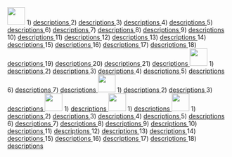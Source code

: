 <img height="40px" src="https://img.shields.io/badge/React-20232A?style=for-the-badge&logo=react&logoColor=61DAFB" />
1) <a href="https://github.com/Mishka-Sakhelashvili/React__FacebookLogin">  descriptions   </a> 
2) <a href="https://github.com/Mishka-Sakhelashvili/React__Manchester">  descriptions   </a>
3) <a href="https://github.com/Mishka-Sakhelashvili/React__Dimash__LandingPage">  descriptions   </a>
4) <a href="https://github.com/Mishka-Sakhelashvili/REACT__PlacesApp">  descriptions   </a>
5) <a href="https://github.com/Mishka-Sakhelashvili/React__Blog">  descriptions   </a>
6) <a href="https://github.com/Mishka-Sakhelashvili/React__AmazingCubeNavigation">  descriptions   </a>
7) <a href="https://github.com/Mishka-Sakhelashvili/React__Commerce.js">  descriptions   </a>
8) <a href="https://github.com/Mishka-Sakhelashvili/MongoDb__Express__React__Node__CrudOperation">  descriptions   </a>
9) <a href="https://github.com/Mishka-Sakhelashvili/React__FrontToBack">  descriptions   </a>
10) <a href="https://github.com/Mishka-Sakhelashvili/React__VoiceMan">  descriptions   </a>
11) <a href="https://github.com/Mishka-Sakhelashvili/React__Express__Socket.io__ChatApp">  descriptions   </a>
12) <a href="https://github.com/Mishka-Sakhelashvili/React__Gif">  descriptions   </a>
13) <a href="https://github.com/Mishka-Sakhelashvili/React__ChatDemo">  descriptions   </a>
14) <a href="https://github.com/Mishka-Sakhelashvili/React__Actor">  descriptions   </a>
15) <a href="https://github.com/Mishka-Sakhelashvili/React__Covd19">  descriptions   </a>
16) <a href="https://github.com/Mishka-Sakhelashvili/React__Test">  descriptions   </a>
17) <a href="https://github.com/Mishka-Sakhelashvili/React__Context">  descriptions   </a>
18) <a href="https://github.com/Mishka-Sakhelashvili/React__PostManagment">  descriptions   </a>
19) <a href="https://github.com/Mishka-Sakhelashvili/React__ToDo">  descriptions   </a>
20) <a href="https://github.com/Mishka-Sakhelashvili/React__GameApp">  descriptions   </a>
21) <a href="https://github.com/Mishka-Sakhelashvili/React__Express__PDFGenerator">  descriptions   </a>



<img height="40px" src="https://img.shields.io/badge/React_Native-20232A?style=for-the-badge&logo=react&logoColor=61DAFB" />
1) <a href="https://github.com/Mishka-Sakhelashvili/RN__SalesAppDemo">  descriptions   </a> 
2) <a href="https://github.com/Mishka-Sakhelashvili/RN__RestaurantSearch">  descriptions   </a>
3) <a href="https://github.com/Mishka-Sakhelashvili/RN__RecipeApp">  descriptions   </a>
4) <a href="https://github.com/Mishka-Sakhelashvili/RN__Camera">  descriptions   </a>
5) <a href="https://github.com/Mishka-Sakhelashvili/RN__Booking__UI">  descriptions   </a>
6) <a href="https://github.com/Mishka-Sakhelashvili/RN__AppHouses">  descriptions   </a>
7) <a href="https://github.com/Mishka-Sakhelashvili/RN__Delivery__UI">  descriptions   </a>



<img height="40px" src="https://img.shields.io/badge/Vue.js-35495E?style=for-the-badge&logo=vue.js&logoColor=4FC08D" />
1) <a href="https://github.com/Mishka-Sakhelashvili/VUE3__DemoApp">  descriptions   </a> 
2) <a href="https://github.com/Mishka-Sakhelashvili/Vue__Manager">  descriptions   </a> 
3) <a href="https://github.com/Mishka-Sakhelashvili/VUE__MVC">  descriptions   </a> 


<img height="40px" src="https://img.shields.io/badge/React_Native-20232A?style=for-the-badge&logo=react&logoColor=61DAFB" />
1) <a href="https://github.com/Mishka-Sakhelashvili/RN__SalesAppDemo">  descriptions   </a> 


<img height="40px" src="https://img.shields.io/badge/Node.js-43853D?style=for-the-badge&logo=node.js&logoColor=white" />
1) <a href="https://github.com/Mishka-Sakhelashvili/RN__SalesAppDemo">  descriptions   </a> 


<img height="40px" src="https://img.shields.io/badge/JavaScript-F7DF1E?style=for-the-badge&logo=javascript&logoColor=black" />
1) <a href="https://github.com/Mishka-Sakhelashvili/JS__Quiz">  descriptions   </a> 
2) <a href="https://github.com/Mishka-Sakhelashvili/JQuery__FullPageScroll">  descriptions   </a>
3) <a href="https://github.com/Mishka-Sakhelashvili/JS__ConstructionCompanyWhite">  descriptions   </a>
4) <a href="https://github.com/Mishka-Sakhelashvili/JQuery__AnimatedSlider">  descriptions   </a>
5) <a href="https://github.com/Mishka-Sakhelashvili/JS__Function">  descriptions   </a>
6) <a href="https://github.com/Mishka-Sakhelashvili/JS__LocalStorage">  descriptions   </a>
7) <a href="https://github.com/Mishka-Sakhelashvili/JS__Todo">  descriptions   </a>
8) <a href="https://github.com/Mishka-Sakhelashvili/JS__AlanAi">  descriptions   </a>
9) <a href="https://github.com/Mishka-Sakhelashvili/JS__Wallet">  descriptions   </a>
10) <a href="https://github.com/Mishka-Sakhelashvili/MarkUp__Freedom">  descriptions   </a>
11) <a href="https://github.com/Mishka-Sakhelashvili/MarkUp__Hotel">  descriptions   </a>
12) <a href="https://github.com/Mishka-Sakhelashvili/MarkUp__Natours">  descriptions   </a>
13) <a href="https://github.com/Mishka-Sakhelashvili/JS__FormValidator">  descriptions   </a>
14) <a href="https://github.com/Mishka-Sakhelashvili/JS__CountDown">  descriptions   </a>
15) <a href="https://github.com/Mishka-Sakhelashvili/JS__Count">  descriptions   </a>
16) <a href="https://github.com/Mishka-Sakhelashvili/JS__InfiniteScroll">  descriptions   </a>
17) <a href="https://github.com/Mishka-Sakhelashvili/JS__Count">  descriptions   </a>
18) <a href="https://github.com/Mishka-Sakhelashvili/RN__Express__MongoDB__CargonApp">  descriptions   </a>


